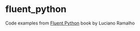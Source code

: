 # fluent_python

Code examples from [Fluent Python][1] book by Luciano Ramalho

 [1]: https://www.goodreads.com/book/show/22800567-fluent-python
